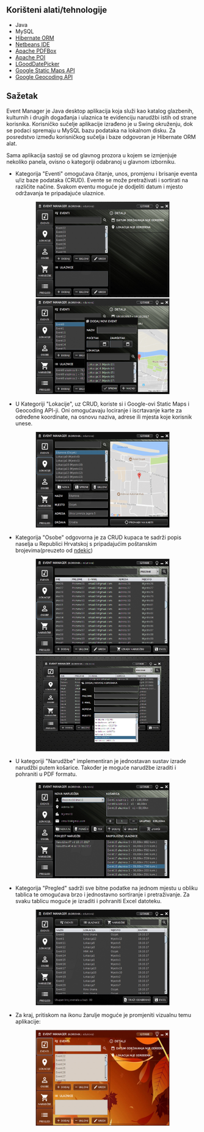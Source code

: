 ## Korišteni alati/tehnologije

* Java
* MySQL
* [Hibernate ORM](http://hibernate.org/orm/)
* [Netbeans IDE](https://netbeans.org/)
* [Apache PDFBox](https://pdfbox.apache.org/)
* [Apache POI](https://poi.apache.org/)
* [LGoodDatePicker](https://github.com/LGoodDatePicker/LGoodDatePicker)
* [Google Static Maps API](https://developers.google.com/maps/documentation/static-maps/)
* [Google Geocoding API](https://developers.google.com/maps/documentation/geocoding/intro)

## Sažetak

Event Manager je Java desktop aplikacija koja služi kao katalog glazbenih, kulturnih i drugih događanja i ulaznica te evidenciju narudžbi istih od strane korisnika. Korisničko sučelje aplikacije izrađeno je u Swing okruženju, dok se podaci spremaju u MySQL bazu podataka na lokalnom disku. Za posredstvo između korisničkog sučelja i baze odgovoran je Hibernate ORM alat.

Sama aplikacija sastoji se od glavnog prozora u kojem se izmjenjuje nekoliko panela, ovisno o kategoriji odabranoj u glavnom izborniku.

* Kategorija "Eventi" omogućava čitanje, unos, promjenu i brisanje eventa u/iz baze podataka (CRUD). Evente se može pretraživati i sortirati na različite načine. Svakom eventu moguće je dodjeliti datum i mjesto održavanja te pripadajuće ulaznice.

<p align="center"><img src="screenshots/ss01.PNG" width="350" height="250" />   <img src="screenshots/ss07.PNG" width="350" height="250" /></p>

* U Kategoriji "Lokacije", uz CRUD, koriste si i Google-ovi Static Maps i Geocoding API-ji. Oni omogućavaju lociranje i iscrtavanje karte za određene koordinate, na osnovu naziva, adrese ili mjesta koje korisnik unese. 

<p align="center"><img src="screenshots/ss02.PNG" width="350" height="250" /></p>

* Kategorija "Osobe" odgovorna je za CRUD kupaca te sadrži popis naselja u Republici Hrvatskoj s pripadajućim poštanskim brojevima(preuzeto od [ndekic](https://github.com/ndekic/popis_naselja_u_republici_hrvatskoj))

<p align="center"><img src="screenshots/ss03.PNG" width="350" height="250" />   <img src="screenshots/ss08.png" width="350" height="250" /></p>

* U kategoriji "Narudžbe" implementiran je jednostavan sustav izrade narudžbi putem košarice. Također je moguće narudžbe izraditi i pohraniti u PDF formatu.

<p align="center"><img src="screenshots/ss04.PNG" width="350" height="250" /></p>

* Kategorija "Pregled" sadrži sve bitne podatke na jednom mjestu u obliku tablica te omogućava brzo i jednostavno sortiranje i pretraživanje. Za svaku tablicu moguće je izraditi i pohraniti Excel datoteku.

<p align="center"><img src="screenshots/ss05.PNG" width="350" height="250" /></p>

* Za kraj, pritiskom na ikonu žarulje moguće je promjeniti vizualnu temu aplikacije:

<p align="center"><img src="screenshots/ss06.PNG" width="350" height="250" /></p>








